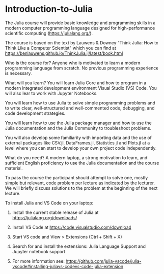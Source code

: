 # Introduction-to-Julia

The Julia course will provide basic knowledge and programming skills in a modern computer programming language designed for high-performance scientific computing (https://julialang.org/).

The course is based on the text by Lauwens & Downey "Think Julia: How to Think Like a Computer Scientist" which you can find at https://benlauwens.github.io/ThinkJulia.jl/latest/book.html

Who is the course for? Anyone who is motivated to learn a modern programming language from scratch. No previous programming experience is necessary. 

What will you learn? You will learn Julia Core and how to program in a modern integrated development environment Visual Studio (VS) Code. You will also lear to work with Jupyter Notebooks.

You will learn how to use Julia to solve simple programming problems and to write clear, well-structured and well-commented code, debugging, and code development strategies.

You will learn how to use the Julia package manager and how to use the Julia documentation and the Julia Community to troubleshoot problems.

You will also develop some familiarity with importing data and the use of external packages like CSV.jl, DataFrames.jl, Statistics.jl and Plots.jl at a level where you can start to develop your own project code independently. 

What do you need? A modern laptop, a strong motivation to learn, and sufficient English proficiency to use the Julia documentation and the course material.

To pass the course the participant should attempt to solve one, mostly simple but relevant, code problem per lecture as indicated by the lecturer. We will briefly discuss solutions to the problem at the beginning of the next lecture.

To install Julia and VS Code on your laptop:

1. Install the current stable release of Julia at https://julialang.org/downloads/

2. Install VS Code at https://code.visualstudio.com/download

3. Start VS code and View > Extensions (Ctrl + Shift + X)

4. Search for and install the extensions: Julia Language Support and Jupyter notebook support

5. For more information see: https://github.com/julia-vscode/julia-vscode#installing-juliavs-codevs-code-julia-extension 

